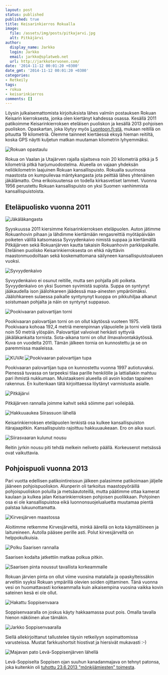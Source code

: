 ```yaml
---
layout: post
status: published
published: true
title: Keisarinkierros Rokualla
image:
  file: /assets/img/posts/pitkajarvi.jpg
  alt: Pitkäjärvi
author:
  display_name: Jarkko
  login: Jarkko
  email: jarkko@splatweb.net
  url: http://jarkkotervonen.com/
date: '2014-11-12 00:01:20 +0300'
date_gmt: '2014-11-12 00:01:20 +0300'
categories:
- Retkeily
tags:
- rokua
- keisarinkierros
comments: []
---
```

Löysin julkaisemattomista kirjoituksista lähes valmiin postauksen Rokuan Keisarin kierroksesta, jonka olen kiertänyt kahdessa osassa. Kesällä 2011 patikoimme Keisarinkierroksen eteläisen puoliskon ja kesällä 2013 pohjoisen puoliskon. Opaskartan, joka löytyy myös [Luontoon.fi:stä](http://www.luontoon.fi/retkikohteet/kansallispuistot/rokua/kartatjakulkuyhteydet/Sivut/Default.aspx), mukaan reitillä on pituutta 19 kilometriä. Olemme tainneet kiertäessä eksyä hieman reitiltä, koska GPS näytti kuljetun matkan muutaman kilometrin lyhyemmäksi.

<amp-img src="/assets/img/posts/rokua-opastaulu.jpg" alt="Rokuan opastaulu" width="4" height="3" layout="responsive">
  <noscript><img src="/assets/img/posts/rokua-opastaulu.jpg" alt="Rokuan opastaulu" /></noscript>
</amp-img>

Rokua on Vaalan ja Utajärven rajalla sijaitseva noin 20 kilometriä pitkä ja 5 kilometriä pitkä harjumuodostelma. Alueella on vajaan yhdeksän neliökilometrin laajuinen Rokuan kansallispuisto. Rokualla suurinosa maastosta on kumpuilevaa mäntykangasta jota peittää lähes yhtenäinen jäkälämatto. Oma erikoisuutensa on todella kirkasvetiset lammet. Vuonna 1956 perustettu Rokuan kansallispuisto on yksi Suomen vanhimmista kansallispuistoista.

## Eteläpuolisko vuonna 2011

<amp-img src="/assets/img/posts/jakalakangas.jpg" alt="Jäkäläkangasta" width="4" height="3" layout="responsive">
  <noscript><img src="/assets/img/posts/jakalakangas.jpg" alt="Jäkäläkangasta" /></noscript>
</amp-img>

Syyskuussa 2011 kiersimme Keisarinkierroksen eteläpuolen. Auton jätimme Rokuanhovin pihaan ja lähdimme kiertämään rengasreittiä myötäpäivään poiketen välillä katsomassa Syvyydenkaivo nimistä suppaa ja kiertämällä Pitkäjärven sekä Rokuanjärven kautta takaisin Rokuanhovin parkkipaikalle. Eteläinen puolisko Keisarinkierroksesta on ehkä näyttävin maastonmuodoiltaan sekä koskemattomana säilyneen kansallispuistoalueen vuoksi.

<amp-img src="/assets/img/posts/syvyyden-kaivo.jpg" alt="Syvyydenkaivo" width="4" height="3" layout="responsive">
  <noscript><img src="/assets/img/posts/syvyyden-kaivo.jpg" alt="Syvyydenkaivo" /></noscript>
</amp-img>

Syvyydenkaivo ei osunut reitille, mutta sen pohjalla piti poiketa. Syvyydenkaivo on yksi Suomen syvimistä supista. Suppa on syntynyt jääkaudella ison jäälohkareen jäädessä maa-ainesten ympäröimäksi. Jäälohkareen sulaessa paikalle syntynynyt kuoppa on pikkuhiljaa alkanut soistumaan pohjalta ja näin on syntynyt suppasuo.

<amp-img src="/assets/img/posts/pookivaara-torni.jpg" alt="Pookivaaran palovartijan torni" width="4" height="3" layout="responsive">
  <noscript><img src="/assets/img/posts/pookivaara-torni.jpg" alt="Pookivaaran palovartijan torni" /></noscript>
</amp-img>

Pookivaaran palovartijan torni on on ollut käytössä vuoteen 1975. Pookivaara kohoaa 192,4 metriä merenpinnan yläpuolelle ja torni vielä tästä noin 50 metriä ylöspäin. Palovartijat valvoivat herkästi syttyviä jäkäläkankaita tornista. Sota-aikana torni on ollut ilmavalvontakäytössä. Kuva on vuodelta 2011. Tämän jälkeen tornia on kunnostettu ja se on paremmissa maaleissa.

<amp-img src="KUVA" alt="KUVA" width="4" height="3" layout="responsive">
  <noscript><img src="KUVA" alt="KUVAt" /></noscript>
</amp-img>

<img src="/assets/img/posts/pookivaara-palovartijan-tupa.jpg" alt="Pookivaaran palovartijan tupa" />

Pookivaaran palovartijan tupa on kunnostettu vuonna 1997 autiotuvaksi. Pienessä tuvassa on tarpeeksi tilaa parille henkilölle ja lattiallakin mahtuu pari ihmistä nukkumaan. Muistaakseni alueella oli avoin kodan tapainen rakennus. En kuitenkaan tätä kirjoittaessa löytänyt varmistusta asialle.

<amp-img src="/assets/img/posts/pitkajarvi.jpg" alt="Pitkäjärvi" width="4" height="3" layout="responsive">
  <noscript><img src="/assets/img/posts/pitkajarvi.jpg" alt="Pitkäjärvi" /></noscript>
</amp-img>

Pitkäjärven rannalla joimme kahvit sekä söimme pari voileipää.

<amp-img src="/assets/img/posts/hakkuuaukea-siirassuo.jpg" alt="Hakkuuaukea Siirassuon lähellä" width="4" height="3" layout="responsive">
  <noscript><img src="/assets/img/posts/hakkuuaukea-siirassuo.jpg" alt="Hakkuuaukea Siirassuon lähellä" /></noscript>
</amp-img>

Keisarinkierroksen eteläpuolen lenkistä osa kulkee kansallispuiston itärajaapitkin. Kansallispuisto rajoittuu hakkuuaukeaan. Ero on aika suuri.

<amp-img src="/assets/img/posts/siirasvaarat-2.jpg" alt="Siirasvaaran kulunut nousu" width="4" height="3" layout="responsive">
  <noscript><img src="/assets/img/posts/siirasvaarat-2.jpg" alt="Siirasvaaran kulunut nousu" /></noscript>
</amp-img>

Reitin jyrkin nousu piti tehdä melkein neliveto päällä. Korkeuserot metsässä ovat vaikuttavia.

## Pohjoispuoli vuonna 2013

Pari vuotta edellisen patikointireissun jälkeen palasimme patikoimaan jäljelle jääneen pohjoispuoliskon. Alunperin oli tarkoitus maastopyöräillä pohjoispuoliskon poluilla ja metsäautoteillä, mutta päätimme ottaa kamerat kaulaan ja kulkea jalan Keisarinkierroksen pohjoisen puolikkaan. Pohjoinen osa ei ole kansallispuistoa eikä luonnonsuojelualuetta muutamaa pientä palstaa lukuunottamatta.

<amp-img src="/assets/img/posts/kirvesjarvi.jpg" alt="Kirvesjärven maastossa" width="4" height="3" layout="responsive">
  <noscript><img src="/assets/img/posts/kirvesjarvi.jpg" alt="Kirvesjärven maastossa" /></noscript>
</amp-img>

Aloitimme retkemme Kirvesjärveltä, minkä äärellä on kota käymälöineen ja laitureineen. Autolla pääsee perille asti. Polut kirvesjärveltä on helppokulkuisia.

<amp-img src="/assets/img/posts/saarinen-1.jpg" alt="Polku Saarisen rannalla" width="4" height="3" layout="responsive">
  <noscript><img src="/assets/img/posts/saarinen-1.jpg" alt="Polku Saarisen rannalla" /></noscript>
</amp-img>

Saarisen kodalta jatkettiin matkaa polkua pitkin.

<amp-img src="/assets/img/posts/saarinen-3.jpg" alt="Saarisen pinta noussut tavallista korkeammalle" width="4" height="3" layout="responsive">
  <noscript><img src="/assets/img/posts/saarinen-3.jpg" alt="Saarisen pinta noussut tavallista korkeammalle" /></noscript>
</amp-img>

Rokuan järvien pinta on ollut viime vuosina matalalla ja opaskylteissäkin arveltiin syyksi Rokuan ympärillä olevien soiden ojittaminen. Tänä vuonna vesi on huomattavasti korkeammalla kuin aikaisempina vuosina vaikka kovin sateinen kesä ei ole ollut.

<amp-img src="/assets/img/posts/soppisenvaara-1.jpg" alt="Hakattu Soppisenvaara" width="4" height="3" layout="responsive">
  <noscript><img src="/assets/img/posts/soppisenvaara-1.jpg" alt="Hakattu Soppisenvaara" /></noscript>
</amp-img>

Soppisenvaaralla on joskus käyty hakkaamassa puut pois. Omalla tavalla hienon näköinen alue tämäkin.

<amp-img src="/assets/img/posts/soppisenvaara-2.jpg" alt="Jarkko Soppisenvaaralla" width="4" height="3" layout="responsive">
  <noscript><img src="/assets/img/posts/soppisenvaara-2.jpg" alt="Jarkko Soppisenvaaralla" /></noscript>
</amp-img>

Siellä allekirjoittanut tallustelee täysin retkeilyyn sopimattomissa varusteissa. Mustat farkkushortsit hiostivat ja hiersivät mukavasti :-)

<amp-img src="/assets/img/posts/majavan-pato-leva-soppisen-jarvi.jpg" alt="Majavan pato Levä-Soppisenjärven lähellä" width="4" height="3" layout="responsive">
  <noscript><img src="/assets/img/posts/majavan-pato-leva-soppisen-jarvi.jpg" alt="Majavan pato Levä-Soppisenjärven lähellä" /></noscript>
</amp-img>

Levä-Soppiselta Soppisen ojan suuhun kanadanmajava on tehnyt patonsa, joka kuitenkin oli [tuhottu 23.6.2013 "mönkijämiesten" toimesta](http://www.kaleva.fi/uutiset/pohjois-suomi/majavapato-tuhottu-luonnonsuojelualueella-rokualla/634164/).
